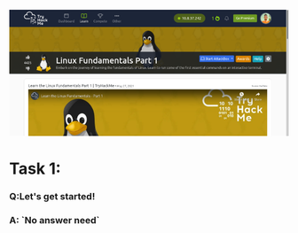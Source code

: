 ![linux](images/fundamentals-part-1.png)

**<h1>Task 1:</h1>**

<h3>Q:Let's get started!</h3>

<h3>A: `No answer need`</h3>